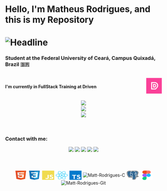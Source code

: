 <h1 align-text="center">Hello, I'm Matheus Rodrigues, and this is my Repository <h1>

<div align-text=center>
  <img src="https://readme-typing-svg.herokuapp.com/?color=%2300ff48&size=32&center=true&vCenter=true&width=800&height=75&lines=Computer+Engineering+Student;FullStack+Developer" alt="Headline"/>
</div>

<h3> Student at the Federal University of Ceará, Campus Quixadá, Brazil 🇧🇷 </h3>

<br/>
<img src="./Icons/driven-logo.png" align="right" width="50">
<h4>I'm currently in FullStack Training at Driven</h4>

<br/>

<div style="display: inline_block" align="center" gap="15px">
    <img width="500rem" src="https://github-readme-stats.vercel.app/api?username=Matt-Rodrigues-EC&show_icons=true&theme=tokyonight&include_all_commits=true&count_private=true"/>
    <br/>
    <img width="500rem" src="https://github-readme-streak-stats.herokuapp.com/?user=Matt-Rodrigues-EC&layout=compact&langs_count=7&theme=tokyonight" />
    <br/>
    <img width="500rem" src="https://github-readme-stats.vercel.app/api/top-langs/?username=Matt-Rodrigues-EC&layout=compact&langs_count=7&theme=tokyonight&include_all_commits=true&count_private=true"/>
    <br/>
</div>
  
<br/>

  #
  <h3>Contact with me:</h3>
  
<div style="display: inline_block" align="center" gap="10px">
    <a href="https://t.me/Skeeshiro" target="_blank"><img src="https://img.shields.io/badge/Telegram-2CA5E0?style=for-the-badge&logo=telegram&logoColor=white" target="_blank"></a>
    <a href="https://www.instagram.com/matt_rodrigues.ec/" target="_blank"><img src="https://img.shields.io/badge/-Instagram-%23E4405F?style=for-the-badge&logo=instagram&logoColor=white" target="_blank"></a>
    <a href="https://linkedin.com/in/matheus-rodrigues-ec/" target="_blank"><img src="https://img.shields.io/badge/-LinkedIn-%230077B5?style=for-the-badge&logo=linkedin&logoColor=white" target="_blank"></a>
    <a href = "mailto:ec.mattrodrigues@gmail.com"><img src="https://img.shields.io/badge/-Gmail-%23333?style=for-the-badge&logo=gmail&logoColor=white" target="_blank"></a>
    <a href = "https://wa.me/+5585992699074"><img src="https://img.shields.io/badge/-Whatsapp-%23333?style=for-the-badge&logo=whatsapp" target="_blank"></a>
  </div>

  #
  <div style="display: inline_block" align="center" gap="10px"><br>
  <img align="center" alt="Matt-Rodrigues-HTML" height="30" width="40" src="https://raw.githubusercontent.com/devicons/devicon/master/icons/html5/html5-original.svg">
  <img align="center" alt="Matt-Rodrigues-CSS" height="30" width="40" src="https://raw.githubusercontent.com/devicons/devicon/master/icons/css3/css3-original.svg">
  <img align="center" alt="Matt-Rodrigues-JS" height="30" width="40" src="https://raw.githubusercontent.com/devicons/devicon/master/icons/javascript/javascript-plain.svg">
  <img align="center" alt="Matt-Rodrigues-React" height="30" width="40" src="https://raw.githubusercontent.com/devicons/devicon/master/icons/react/react-original.svg">
  <img align="center" alt="Matt-Rodrigues-TS" height="30" width="40" src="https://raw.githubusercontent.com/devicons/devicon/master/icons/typescript/typescript-plain.svg">
  <img align="center" alt="Matt-Rodrigues-C" height="30" width="40" src="https://cdn.jsdelivr.net/gh/devicons/devicon/icons/c/c-original.svg" />
  <img align="center" alt="Matt-Rodrigues-PostgreSQL" height="30" width="40" src="https://github.com/devicons/devicon/blob/master/icons/postgresql/postgresql-original.svg" />
  <img align="center" alt="Matt-Rodrigues-Figma" height="30" width="40" src="https://github.com/devicons/devicon/blob/master/icons/figma/figma-original.svg" />
  <img align="center" alt="Matt-Rodrigues-Git" height="30" width="40" src="https://cdn.jsdelivr.net/gh/devicons/devicon/icons/git/git-original.svg" />
</div>
